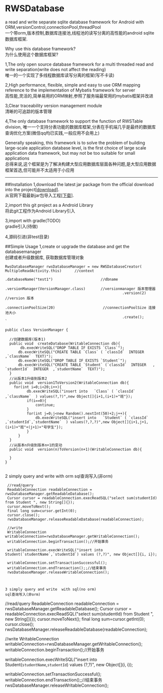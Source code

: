 # RWSDatabase
a read and write  separate sqlite database framework for Android with ORM,versionControl,connectionPool,threadPool  
一个带orm,版本控制,数据库连接池,线程池的读写分离的高性能的android sqlite数据库框架.

Why use this database framework?  
为什么使用这个数据库框架?

1,The only open source database framework for a multi threaded read and write separation(write does not affect the reading)  
唯一的一个实现了多线程数据库读写分离的框架(写不卡读)

2,High performance, flexible, simple and easy to use ORM mapping reference to the implementation of Mybatis framework for server  
高性能,灵活的,简单易用的ORM映射,参照了服务端最常用的mybatis框架并改进

3,Clear traceability version management module  
清晰的可追踪的版本管理

4,The only database framework to support the function of RWSTable division,
唯一一个支持分表功能的数据库框架,分表在手机端几乎是最终的数据库查询优化方案(微信qq均已实践,一般应用不会用上)

Generally speaking, this framework is to solve the problem of building large-scale application database level, is the first choice of large scale application data framework, but may not be too suitable for small applications  
总得来说,这个框架是为了解决构建大型应用数据库层面各种问题,是大型应用数据框架首选,但可能并不太适用于小应用
***
##Installation
1,download the latest jar package from the official download into the project[[download]](wwww.codeingdie.com/RWSDatabase).  
从官网下载最新jar包导入工程[[下载]](wwww.codeingdie.com/RWSDatabase).

2,import this git project as a Android Library  
将此git工程作为Android Library引入

3,import with gradle(TODO)  
gradle引入(待做)  

4,源码引进(非test目录)

##Simple Usage
1,create or upgrade the database  and get the databasemanager  
创建或者升级数据库, 获取数据库管理对象
  ```
  RwsDatabaseManager rwsDatabaseManager = new RWSDatabaseCreator( MultipleReadActivity.this)      //context
                                                        .databaseName("test1")                      //dbname
                                                        .versionManager(VersionManager.class)       //versionmanager 版本管理器
                                                        .version(2)                                  //version 版本
                                                        .connectionPoolSize(20)                      //connectionPoolSize 连接池大小
                                                        .create();       `
  ```  
  ``` 
public class VersionManager {
    
    //创建数据库(版本1)
    public void  createDatabase(WritableConnection db){
        db.execWriteSQL("DROP TABLE IF EXISTS `Class`");
        db.execWriteSQL("CREATE TABLE `Class` ( `classId`  INTEGER   ,`className`  TEXT)");
        db.execWriteSQL("DROP TABLE IF EXISTS `Student`");
        db.execWriteSQL("CREATE TABLE `Student` (`classId`  INTEGER   , `studentId`  INTEGER  ,`studentName`  TEXT)");
    }
    //从版本1升级到版本2
    public void  version1ToVersion2(WritableConnection db){
      for(int i=0;i<20;i++){
            db.execWriteSQL("insert into   `Class` ( `classId`  ,`className`  ) values(?,?)",new Object[]{i+1,(i+1)+"班"});
            if(i==0){
                continue;
            }
            for(int j=0;j<new Random().nextInt(50)+2;j++){
                db.execWriteSQL("insert into   `Student` ( `classId`  ,`studentId`,`studentName`  ) values(?,?,?)",new Object[]{i+1,j+1,(i+1)+"班"+(j+1)+"号学生"});
            }
        }
    }
    //从版本n升级到版本n+1的变动
    public void  version(n)ToVersion(n+1)(WritableConnection db){
     
    }
}

  
 ```  
 2 simply query and write  with orm
 sql查询写入(非orm)
 ``` 
  //read/query
  ReadableConnection readableConnection = rwsDatabaseManager.getReadableDatabase();
  Cursor cursor = readableConnection.execReadSQL("select sum(studentId)  from Student ", new String[]{});
  cursor.moveToNext();
  final long sum=cursor.getInt(0);
  cursor.close();
  rwsDatabaseManager.releaseReadableDatabase(readableConnection); 
     
  //write
  WritableConnection writableConnection=rwsDatabaseManager.getWritableConnection();
  writableConnection.beginTransaction();//开始事务
       
  writableConnection.execWriteSQL("insert into Student(`studentName`,`studentId`) values (?,?)", new Object[]{i, i});

  writableConnection.setTransactionSuccessful();
  writableConnection.endTransaction();;//结束事务
  rwsDatabaseManager.releaseWritableConnection();
 ```

 
 ```  
 
 
 3 simply query and write  with sql(no orm)  
 sql查询写入(非orm)
 ``` 
  //read/query
  ReadableConnection readableConnection = rwsDatabaseManager.getReadableDatabase();
  Cursor cursor = readableConnection.execReadSQL("select sum(studentId)  from Student ", new String[]{});
  cursor.moveToNext();
  final long sum=cursor.getInt(0);
  cursor.close();
  rwsDatabaseManager.releaseReadableDatabase(readableConnection); 
     
  //write
  WritableConnection writableConnection=rwsDatabaseManager.getWritableConnection();
  writableConnection.beginTransaction();//开始事务
       
  writableConnection.execWriteSQL("insert into Student(`studentName`,`studentId`) values (?,?)", new Object[]{i, i});

  writableConnection.setTransactionSuccessful();
  writableConnection.endTransaction();;//结束事务
  rwsDatabaseManager.releaseWritableConnection();
 ```
